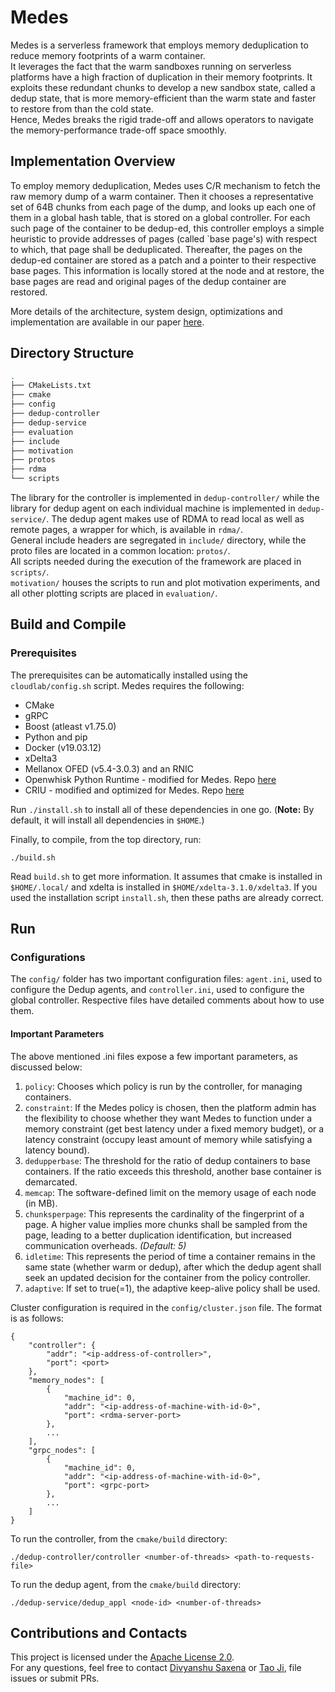 # Medes

Medes is a serverless framework that employs memory deduplication to reduce memory footprints of a warm container.  
It leverages the fact that the warm sandboxes running on serverless platforms have a high fraction of duplication in their memory footprints. It exploits these redundant chunks to develop a new sandbox state, called a dedup state, that is more memory-efficient than the warm state and faster to restore from than the cold state.  
Hence, Medes breaks the rigid trade-off and allows operators to navigate the memory-performance trade-off space smoothly. 

## Implementation Overview

To employ memory deduplication, Medes uses C/R mechanism to fetch the raw memory dump of a warm container.
Then it chooses a representative set of 64B chunks from each page of the dump, and looks up each one of them in a global hash table, that is stored on a global controller.
For each such page of the container to be dedup-ed, this controller employs a simple heuristic to provide addresses of pages (called `base page's) with respect to which, that page shall be deduplicated.
Thereafter, the pages on the dedup-ed container are stored as a patch and a pointer to their respective base pages.
This information is locally stored at the node and at restore, the base pages are read and original pages of the dedup container are restored.

More details of the architecture, system design, optimizations and implementation are available in our paper [here](https://doi.org/10.1145/3492321.3524272).

## Directory Structure

```bash
.
├── CMakeLists.txt
├── cmake
├── config
├── dedup-controller
├── dedup-service
├── evaluation
├── include
├── motivation
├── protos
├── rdma
└── scripts
```

The library for the controller is implemented in `dedup-controller/` while the library for dedup agent on each individual machine is implemented in `dedup-service/`. The dedup agent makes use of RDMA to read local as well as remote pages, a wrapper for which, is available in `rdma/`.  
General include headers are segregated in `include/` directory, while the proto files are located in a common location: `protos/`.  
All scripts needed during the execution of the framework are placed in `scripts/`.  
`motivation/` houses the scripts to run and plot motivation experiments, and all other plotting scripts are placed in `evaluation/`.

## Build and Compile

### Prerequisites

The prerequisites can be automatically installed using the `cloudlab/config.sh` script. Medes requires the following:

- CMake
- gRPC
- Boost (atleast v1.75.0)
- Python and pip
- Docker (v19.03.12)
- xDelta3
- Mellanox OFED (v5.4-3.0.3) and an RNIC
- Openwhisk Python Runtime - modified for Medes. Repo [here](https://github.com/DivyanshuSaxena/openwhisk-runtime-python/tree/dedup)
- CRIU - modified and optimized for Medes. Repo [here](https://github.com/DivyanshuSaxena/criu/tree/mod-criu)

Run `./install.sh` to install all of these dependencies in one go. (**Note:** By default, it will install all dependencies in `$HOME`.)

Finally, to compile, from the top directory, run:

```console
./build.sh
```  

Read `build.sh` to get more information. It assumes that cmake is installed in `$HOME/.local/` and xdelta is installed in `$HOME/xdelta-3.1.0/xdelta3`. If you used the installation script `install.sh`, then these paths are already correct.

## Run

### Configurations

The `config/` folder has two important configuration files: `agent.ini`, used to configure the Dedup agents, and `controller.ini`, used to configure the global controller. Respective files have detailed comments about how to use them.

#### Important Parameters

The above mentioned .ini files expose a few important parameters, as discussed below:

1. `policy`: Chooses which policy is run by the controller, for managing containers.
2. `constraint`: If the Medes policy is chosen, then the platform admin has the flexibility to choose whether they want Medes to function under a memory constraint (get best latency under a fixed memory budget), or a latency constraint (occupy least amount of memory while satisfying a latency bound).
3. `dedupperbase`: The threshold for the ratio of dedup containers to base containers. If the ratio exceeds this threshold, another base container is demarcated.
4. `memcap`: The software-defined limit on the memory usage of each node (in MB).
1. `chunksperpage`: This represents the cardinality of the fingerprint of a page. A higher value implies more chunks shall be sampled from the page, leading to a better duplication identification, but increased communication overheads. _(Default: 5)_
2. `idletime`: This represents the period of time a container remains in the same state (whether warm or dedup), after which the dedup agent shall seek an updated decision for the container from the policy controller.
3. `adaptive`: If set to true(=1), the adaptive keep-alive policy shall be used.

Cluster configuration is required in the `config/cluster.json` file. The format is as follows:

```
{
    "controller": {
        "addr": "<ip-address-of-controller>",
        "port": <port>
    },
    "memory_nodes": [
        {
            "machine_id": 0,
            "addr": "<ip-address-of-machine-with-id-0>",
            "port": <rdma-server-port>
        },
        ...
    ],
    "grpc_nodes": [
        {
            "machine_id": 0,
            "addr": "<ip-address-of-machine-with-id-0>",
            "port": <grpc-port>
        },
        ...
    ]
}
```

To run the controller, from the `cmake/build` directory:

```console
./dedup-controller/controller <number-of-threads> <path-to-requests-file>
```

To run the dedup agent, from the `cmake/build` directory:

```console
./dedup-service/dedup_appl <node-id> <number-of-threads>
```

## Contributions and Contacts

This project is licensed under the [Apache License 2.0](LICENSE).  
For any questions, feel free to contact [Divyanshu Saxena](https://divyanshusaxena.github.io) or [Tao Ji](mailto:taoji@cs.utexas.edu), file issues or submit PRs.